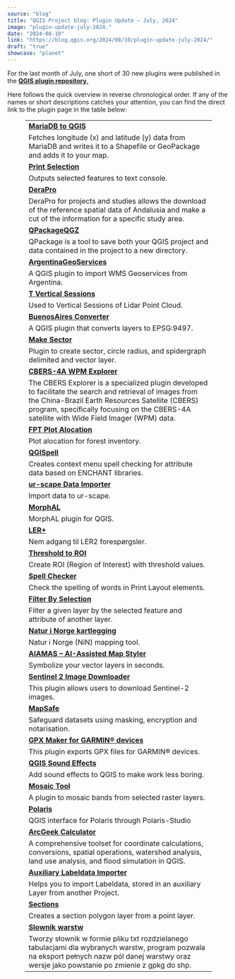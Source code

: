 ```yaml
---
source: "blog"
title: "QGIS Project blog: Plugin Update – July, 2024"
image: "plugin-update-july-2024."
date: "2024-08-10"
link: "https://blog.qgis.org/2024/08/10/plugin-update-july-2024/"
draft: "true"
showcase: "planet"
---
```


<p>For the last month of July, one short of 30 new plugins were published in the <a href="https://plugins.qgis.org/plugins/"><strong>QGIS plugin repository</strong>.</a></p>



<p>Here follows the quick overview in reverse chronological order. If any of the names or short descriptions catches your attention, you can find the direct link to the plugin page in the table below: </p>



<figure class="wp-block-table"><table class="has-fixed-layout"><tbody><tr><td><a href="https://plugins.qgis.org/plugins/qgis_mariadb_plugin/"><strong>MariaDB to QGIS</strong></a></td></tr><tr><td>Fetches longitude (x) and latitude (y) data from MariaDB and writes it to a Shapefile or GeoPackage and adds it to your map.</td></tr><tr><td><a href="https://plugins.qgis.org/plugins/print-selection/"><strong>Print Selection</strong></a></td></tr><tr><td>Outputs selected features to text console.</td></tr><tr><td><a href="https://plugins.qgis.org/plugins/dera_pro/"><strong>DeraPro</strong></a></td></tr><tr><td>DeraPro for projects and studies allows the download of the reference spatial data of Andalusia and make a cut of the information for a specific study area.</td></tr><tr><td><a href="https://plugins.qgis.org/plugins/QPackageQGZ/"><strong>QPackageQGZ</strong></a></td></tr><tr><td>QPackage is a tool to save both your QGIS project and data contained in the project to a new directory.</td></tr><tr><td><a href="https://plugins.qgis.org/plugins/argentinageoservices_zip/"><strong>ArgentinaGeoServices</strong></a></td></tr><tr><td>A QGIS plugin to import WMS Geoservices from Argentina.</td></tr><tr><td><a href="https://plugins.qgis.org/plugins/mod_vertical_sessions/"><strong>T Vertical Sessions</strong></a></td></tr><tr><td>Used to Vertical Sessions of Lidar Point Cloud.</td></tr><tr><td><a href="https://plugins.qgis.org/plugins/BA_converter/"><strong>BuenosAires Converter</strong></a></td></tr><tr><td>A QGIS plugin that converts layers to EPSG:9497.</td></tr><tr><td><a href="https://plugins.qgis.org/plugins/make_sector/"><strong>Make Sector</strong></a></td></tr><tr><td>Plugin to create sector, circle radius, and spidergraph delimited and vector layer.</td></tr><tr><td><a href="https://plugins.qgis.org/plugins/cbers_explorer/"><strong>CBERS-4A WPM Explorer</strong></a></td></tr><tr><td>The CBERS Explorer is a specialized plugin developed to facilitate the search and retrieval of images from the China-Brazil Earth Resources Satellite (CBERS) program, specifically focusing on the CBERS-4A satellite with Wide Field Imager (WPM) data.</td></tr><tr><td><a href="https://plugins.qgis.org/plugins/PlotAlocation/"><strong>FPT Plot Alocation</strong></a></td></tr><tr><td>Plot alocation for forest inventory.</td></tr><tr><td><a href="https://plugins.qgis.org/plugins/QGISpell/"><strong>QGISpell</strong></a></td></tr><tr><td>Creates context menu spell checking for attribute data based on ENCHANT libraries.</td></tr><tr><td><a href="https://plugins.qgis.org/plugins/ur-scapeDataImporter/"><strong>ur-scape Data Importer</strong></a></td></tr><tr><td>Import data to ur-scape.</td></tr><tr><td><a href="https://plugins.qgis.org/plugins/morphal/"><strong>MorphAL</strong></a></td></tr><tr><td>MorphAL plugin for QGIS.</td></tr><tr><td><a href="https://plugins.qgis.org/plugins/lerplusdock/"><strong>LER+</strong></a></td></tr><tr><td>Nem adgang til LER2 forespørgsler.</td></tr><tr><td><a href="https://plugins.qgis.org/plugins/Threshold_to_ROI/"><strong>Threshold to ROI</strong></a></td></tr><tr><td>Create ROI (Region of Interest) with threshold values.</td></tr><tr><td><a href="https://plugins.qgis.org/plugins/qgis-spellcheck/"><strong>Spell Checker</strong></a></td></tr><tr><td>Check the spelling of words in Print Layout elements.</td></tr><tr><td><a href="https://plugins.qgis.org/plugins/filterbyselection/"><strong>Filter By Selection</strong></a></td></tr><tr><td>Filter a given layer by the selected feature and attribute of another layer.</td></tr><tr><td><a href="https://plugins.qgis.org/plugins/nin_qgis_plugin/"><strong>Natur i Norge kartlegging</strong></a></td></tr><tr><td>Natur i Norge (NiN) mapping tool.</td></tr><tr><td><a href="https://plugins.qgis.org/plugins/AIAMAS/"><strong>AIAMAS &#8211; AI-Assisted Map Styler</strong></a></td></tr><tr><td>Symbolize your vector layers in seconds.</td></tr><tr><td><a href="https://plugins.qgis.org/plugins/sentinel_downloader/"><strong>Sentinel 2 Image Downloader</strong></a></td></tr><tr><td>This plugin allows users to download Sentinel-2 images.</td></tr><tr><td><a href="https://plugins.qgis.org/plugins/mapsafe/"><strong>MapSafe</strong></a></td></tr><tr><td>Safeguard datasets using masking, encryption and notarisation.</td></tr><tr><td><strong><a href="https://plugins.qgis.org/plugins/gpx_maker/">GPX Maker for GARMIN® devices</a></strong></td></tr><tr><td>This plugin exports GPX files for GARMIN® devices.</td></tr><tr><td><strong><a href="https://plugins.qgis.org/plugins/qgs_sound_effects/">QGIS Sound Effects</a></strong></td></tr><tr><td>Add sound effects to QGIS to make work less boring.</td></tr><tr><td><a href="https://plugins.qgis.org/plugins/mosaic_tool/"><strong>Mosaic Tool</strong></a></td></tr><tr><td>A plugin to mosaic bands from selected raster layers.</td></tr><tr><td><a href="https://plugins.qgis.org/plugins/QPolaris/"><strong>Polaris</strong></a></td></tr><tr><td>QGIS interface for Polaris through Polaris-Studio</td></tr><tr><td><a href="https://plugins.qgis.org/plugins/ArcGeekCalculator/"><strong>ArcGeek Calculator</strong></a></td></tr><tr><td>A comprehensive toolset for coordinate calculations, conversions, spatial operations, watershed analysis, land use analysis, and flood simulation in QGIS.</td></tr><tr><td><a href="https://plugins.qgis.org/plugins/label_importer/"><strong>Auxiliary Labeldata Importer</strong></a></td></tr><tr><td>Helps you to import Labeldata, stored in an auxiliary Layer from another Project.</td></tr><tr><td><a href="https://plugins.qgis.org/plugins/sections/"><strong>Sections</strong></a></td></tr><tr><td>Creates a section polygon layer from a point layer.</td></tr><tr><td><a href="https://plugins.qgis.org/plugins/slownik_warstw/"><strong>Slownik warstw</strong></a></td></tr><tr><td>Tworzy słownik w formie pliku txt rozdzielanego tabulacjami dla wybranych warstw, program pozwala na eksport pełnych nazw pól danej warstwy oraz wersje jako powstanie po zmienie z gpkg do shp.</td></tr></tbody></table></figure>



<p></p>

